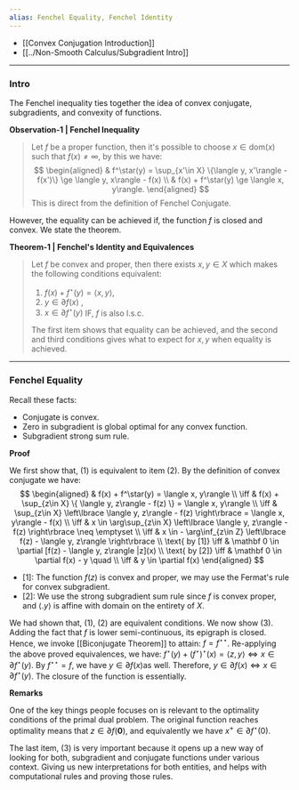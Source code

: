 ```yaml
---
alias: Fenchel Equality, Fenchel Identity
---
```

* [[Convex Conjugation Introduction]]
* [[../Non-Smooth Calculus/Subgradient Intro]]

---
### **Intro**

The Fenchel inequality ties together the idea of convex conjugate, subgradients, and convexity of functions. 

**Observation-1 | Fenchel Inequality**
> Let $f$ be a proper function, then it's possible to choose $x\in \text{dom}(x)$ such that $f(x)\neq \infty$, by this we have: 
> $$
> \begin{aligned}
>   & f^\star(y) = \sup_{x'\in X} \{\langle y, x'\rangle - f(x')\} \ge \langle y, x\rangle - f(x)
>   \\
>   & f(x) + f^\star(y) \ge \langle x, y\rangle. 
> \end{aligned}
> $$
> This is direct from the definition of Fenchel Conjugate. 

However, the equality can be achieved if, the function $f$ is closed and convex. We state the theorem. 

**Theorem-1 | Fenchel's Identity and Equivalences**
> Let $f$ be convex and proper, then there exists $x, y\in X$ which makes the following conditions equivalent: 
> 1. $f(x) + f^\star(y) = \langle x, y\rangle$, 
> 2. $y \in \partial f(x)$ , 
> 3. $x\in \partial f^\star(y)$ IF, $f$ is also l.s.c. 
> 
> The first item shows that equality can be achieved, and the second and third conditions gives what to expect for $x,y$ when equality is achieved. 


---
### **Fenchel Equality**

Recall these facts: 
- Conjugate is convex. 
- Zero in subgradient is global optimal for any convex function. 
- Subgradient strong sum rule. 

**Proof**

We first show that, (1) is equivalent to item (2). By the definition of convex conjugate we have: 
$$
\begin{aligned}
    & 
    f(x) + f^\star(y) = \langle x, y\rangle
    \\
    \iff &
     f(x) + \sup_{z\in X}
    \{
        \langle y, z\rangle - f(z) 
    \} = \langle x, y\rangle 
    \\
    \iff &
    \sup_{z\in X}
    \left\lbrace
       \langle y, z\rangle - f(z)
    \right\rbrace = \langle x, y\rangle - f(x)
    \\
    \iff &
    x \in \arg\sup_{z\in X}
    \left\lbrace
       \langle y, z\rangle - f(z) 
    \right\rbrace \neq \emptyset
    \\
    \iff & 
    x \in - \arg\inf_{z\in Z} \left\lbrace
       f(z) - \langle y, z\rangle
    \right\rbrace
    \\
    \text{ by [1]} \iff &
    \mathbf 0 \in \partial [f(z) - \langle y, z\rangle |z](x) 
    \\
    \text{ by [2]} \iff & 
    \mathbf 0 \in \partial f(x) - y \quad 
    \\
    \iff & 
    y \in \partial f(x)
\end{aligned}
$$

- \[1\]: The function $f(z)$ is convex and proper, we may use the Fermat's rule for convex subgradient. 
- \[2\]: We use the strong subgradient sum rule since $f$ is convex proper, and $\langle . y\rangle$ is affine with domain on the entirety of $X$. 

We had shown that, (1), (2) are equivalent conditions. We now show (3). Adding the fact that $f$ is lower semi-continuous, its epigraph is closed. Hence, we invoke [[Biconjugate Theorem]] to attain: $f = f^{\star\star}$. Re-applying the above proved equivalences, we have: $f^\star(y) + (f^\star)^\star(x) = \langle z, y\rangle \iff x \in \partial f^\star(y)$. By $f^{\star\star} = f$, we have $y\in \partial f(x)$as well. Therefore, $y\in \partial f(x)\iff x \in \partial f^\star(y)$. The closure of the function is essentially.

**Remarks**

One of the key things people focuses on is relevant to the optimality conditions of the primal dual problem. The original function reaches optimality means that $z\in \partial f(\mathbf 0)$, and equivalently we have $x^+ \in \partial f^\star(0)$. 

The last item, (3) is very important because it opens up a new way of looking for both, subgradient and conjugate functions under various context. Giving us new interpretations for both entities, and helps with computational rules and proving those rules. 
